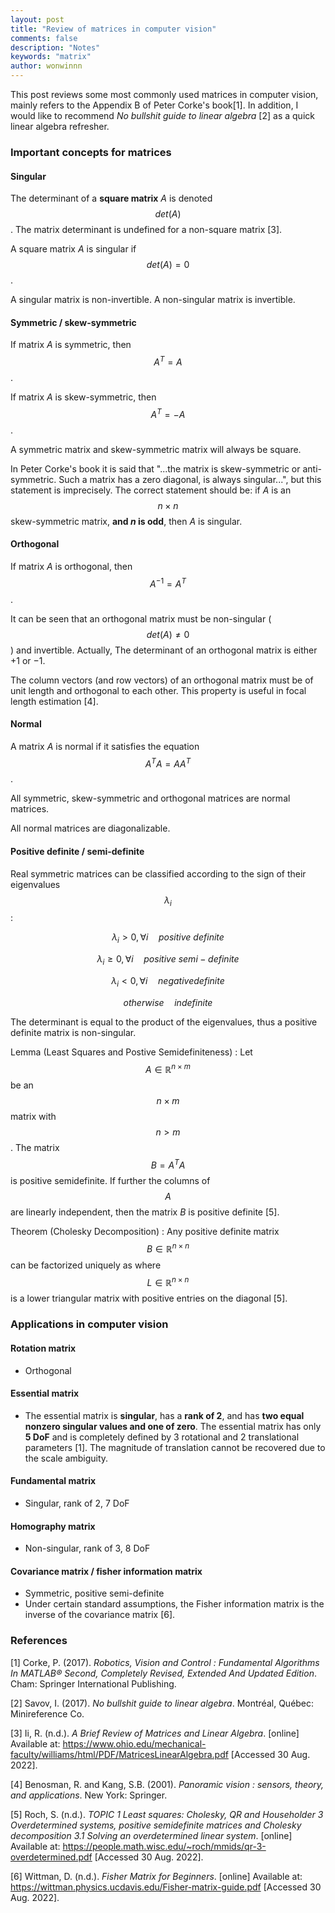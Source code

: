 ```yaml
---
layout: post
title: "Review of matrices in computer vision"
comments: false
description: "Notes"
keywords: "matrix"
author: wonwinnn
---
```


 This post reviews some most commonly used matrices in computer vision, mainly refers to the Appendix B of Peter Corke's book[1].  In addition, I would like to recommend *No bullshit guide to linear algebra* [2] as a quick linear algebra refresher.

### Important concepts for matrices

#### Singular

The determinant of a **square matrix** *A* is denoted $$det(A)$$.  The matrix determinant is undefined for a non-square matrix [3].  

A square matrix *A* is singular if $$ det(A) = 0$$.

A singular matrix is non-invertible. A non-singular matrix is invertible.

#### Symmetric / skew-symmetric

If matrix *A* is symmetric, then $$ A^T = A $$. 

If matrix *A* is skew-symmetric, then $$ A^T = -A $$. 

A symmetric matrix and skew-symmetric matrix will always be square. 

In Peter Corke's book it is said that "...the matrix is skew-symmetric or anti-symmetric. Such a matrix has a zero diagonal, is always singular...", but this statement is imprecisely. The correct statement should be: if *A* is an  $$n \times n$$ skew-symmetric matrix, **and *n* is odd**, then *A* is singular.

#### Orthogonal

If matrix *A* is orthogonal, then $$ A^{-1} = A^T $$.  

It can be seen that an orthogonal matrix must be non-singular ($$ det(A) \neq 0$$) and invertible. Actually, The determinant of an orthogonal matrix is either +1 or −1.

The column vectors (and row vectors) of an orthogonal matrix must be of unit length and orthogonal to each other. This property is useful in focal length estimation [4].

#### Normal

A matrix *A* is normal if it satisfies the equation $$ A^TA = AA^T $$.

All symmetric, skew-symmetric and orthogonal matrices are normal matrices.

All normal matrices are diagonalizable.

#### Positive definite / semi-definite

Real symmetric matrices can be classified according to the sign of their eigenvalues $$\lambda_{i}$$:

  $$ \lambda_{i} > 0, \forall i \quad positive \ definite $$  

  $$ \lambda_{i} \geq 0, \forall i \quad positive \ semi-definite $$  

  $$ \lambda_{i} < 0, \forall i \quad negative definite $$  

  $$ otherwise \quad indefinite $$  

The determinant is equal to the product of the eigenvalues, thus a positive definite matrix is non-singular.

Lemma (Least Squares and Postive Semidefiniteness) : Let $$ A \in \mathbb{R}^{n \times m} $$ be an $$ n \times m$$  matrix with $$ n > m $$. The matrix $$ B = A^TA $$  is positive semidefinite. If further the columns of $$A$$  are linearly independent, then the matrix $B$ is positive definite [5].

Theorem (Cholesky Decomposition) : Any positive definite matrix $$ B \in \mathbb{R}^{n \times n} $$ can be factorized uniquely as where $$ L \in \mathbb{R}^{n \times n} $$ is a lower triangular matrix with positive entries on the diagonal [5].

### Applications in computer vision

#### Rotation matrix

- Orthogonal  

#### Essential matrix

- The essential matrix is **singular**, has a **rank of 2**, and has **two equal nonzero singular values and one of zero**. The essential matrix has only **5 DoF** and is completely defined by 3 rotational and 2 translational parameters [1]. The magnitude of translation cannot be recovered due to the scale ambiguity.

#### Fundamental matrix

- Singular, rank of 2, 7 DoF

#### Homography matrix

- Non-singular, rank of 3, 8 DoF

#### Covariance matrix / fisher information matrix

- Symmetric, positive semi-definite
- Under certain standard assumptions, the Fisher information matrix is the inverse of the covariance matrix [6].

### References


[1] Corke, P. (2017). *Robotics, Vision and Control : Fundamental Algorithms In MATLAB® Second, Completely Revised, Extended And Updated Edition*. Cham: Springer International Publishing.

[2] Savov, I. (2017). *No bullshit guide to linear algebra*. Montréal, Québec: Minireference Co.

[3] Ii, R. (n.d.). *A Brief Review of Matrices and Linear Algebra*. [online] Available at:  https://www.ohio.edu/mechanical-faculty/williams/html/PDF/MatricesLinearAlgebra.pdf [Accessed 30 Aug. 2022].

[4] Benosman, R. and Kang, S.B. (2001). *Panoramic vision : sensors, theory, and applications*. New York: Springer.

‌[5] Roch, S. (n.d.). *TOPIC 1 Least squares: Cholesky, QR and Householder 3 Overdetermined systems, positive semidefinite matrices and Cholesky decomposition 3.1 Solving  an overdetermined linear system*. [online] Available at: https://people.math.wisc.edu/~roch/mmids/qr-3-overdetermined.pdf [Accessed 30 Aug. 2022].

[6] Wittman, D. (n.d.). *Fisher Matrix for Beginners*. [online] Available at: https://wittman.physics.ucdavis.edu/Fisher-matrix-guide.pdf [Accessed 30 Aug. 2022].

‌

‌
